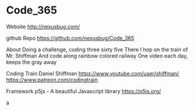 # Code_365

Website
http://nexusbug.com/

github Repo
https://github.com/nexusbug/Code_365

About
Doing a challenge, coding three sixty five
There I hop on the train of Mr. Shiffman
And code along rainbow colored railway
One video each day, keeps the gray away

Coding Train
Daniel Shiffman
https://www.youtube.com/user/shiffman/
https://www.patreon.com/codingtrain

Framework
p5js - A beautiful Javascript library
https://p5js.org/

a
